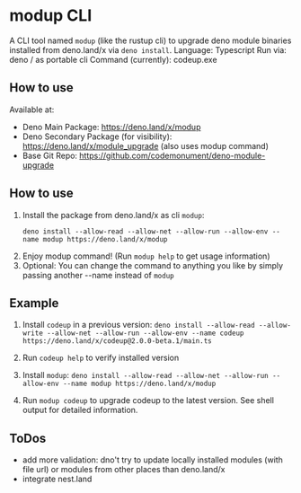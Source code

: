 # modup CLI 

A CLI tool named `modup` (like the rustup cli) to upgrade deno module binaries installed from deno.land/x via `deno install`. 
Language: Typescript 
Run via: deno / as portable cli 
Command (currently): codeup.exe

## How to use 


Available at: 
- Deno Main Package: https://deno.land/x/modup
- Deno Secondary Package (for visibility): https://deno.land/x/module_upgrade (also uses modup command)
- Base Git Repo: <https://github.com/codemonument/deno-module-upgrade>

## How to use 

1. Install the package from deno.land/x as cli `modup`:  
   ```
   deno install --allow-read --allow-net --allow-run --allow-env --name modup https://deno.land/x/modup
   ```
2. Enjoy modup command! (Run `modup help` to get usage information)
3. Optional: You can change the command to anything you like by simply passing another --name instead of `modup`

## Example 

1. Install `codeup` in a previous version: `deno install --allow-read --allow-write --allow-net --allow-run --allow-env --name codeup https://deno.land/x/codeup@2.0.0-beta.1/main.ts`

2. Run `codeup help` to verify installed version 

3. Install `modup`: `deno install --allow-read --allow-net --allow-run --allow-env --name modup https://deno.land/x/modup`

4. Run `modup codeup` to upgrade codeup to the latest version. 
   See shell output for detailed information.

## ToDos

- add more validation: dno't try to update locally installed modules (with file url) or modules from other places than deno.land/x
- integrate nest.land 